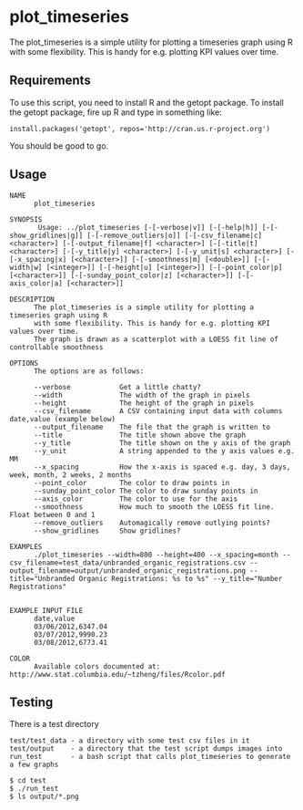 # plot_timeseries

The plot_timeseries is a simple utility for plotting a timeseries graph using R
with some flexibility. This is handy for e.g. plotting KPI values over time.

## Requirements

To use this script, you need to install R and the getopt package. To install 
the getopt package, fire up R and type in something like:

    install.packages('getopt', repos='http://cran.us.r-project.org')

You should be good to go.

## Usage

    NAME
          plot_timeseries
    
    SYNOPSIS
           Usage: ../plot_timeseries [-[-verbose|v]] [-[-help|h]] [-[-show_gridlines|g]] [-[-remove_outliers|o]] [-[-csv_filename|c] <character>] [-[-output_filename|f] <character>] [-[-title|t] <character>] [-[-y_title|y] <character>] [-[-y_unit|s] <character>] [-[-x_spacing|x] [<character>]] [-[-smoothness|m] [<double>]] [-[-width|w] [<integer>]] [-[-height|u] [<integer>]] [-[-point_color|p] [<character>]] [-[-sunday_point_color|z] [<character>]] [-[-axis_color|a] [<character>]]
    
    DESCRIPTION
          The plot_timeseries is a simple utility for plotting a timeseries graph using R
          with some flexibility. This is handy for e.g. plotting KPI values over time.
          The graph is drawn as a scatterplot with a LOESS fit line of controllable smoothness
    
    OPTIONS
          The options are as follows:
    
          --verbose            Get a little chatty?
          --width              The width of the graph in pixels
          --height             The height of the graph in pixels
          --csv_filename       A CSV containing input data with columns date,value (example below)
          --output_filename    The file that the graph is written to
          --title              The title shown above the graph
          --y_title            The title shown on the y axis of the graph
          --y_unit             A string appended to the y axis values e.g. MM
          --x_spacing          How the x-axis is spaced e.g. day, 3 days, week, month, 2 weeks, 2 months
          --point_color        The color to draw points in
          --sunday_point_color The color to draw sunday points in
          --axis_color         The color to use for the axis
          --smoothness         How much to smooth the LOESS fit line. Float between 0 and 1
          --remove_outliers    Automagically remove outlying points?
          --show_gridlines     Show gridlines?
    
    EXAMPLES
          ./plot_timeseries --width=800 --height=400 --x_spacing=month --csv_filename=test_data/unbranded_organic_registrations.csv --output_filename=output/unbranded_organic_registrations.png --title="Unbranded Organic Registrations: %s to %s" --y_title="Number Registrations"
    
    
    EXAMPLE INPUT FILE
          date,value
          03/06/2012,6347.04
          03/07/2012,9990.23
          03/08/2012,6773.41
    
    COLOR
          Available colors documented at: http://www.stat.columbia.edu/~tzheng/files/Rcolor.pdf
    

## Testing

There is a test directory

    test/test_data - a directory with some test csv files in it
    test/output    - a directory that the test script dumps images into
    run_test       - a bash script that calls plot_timeseries to generate a few graphs

    $ cd test
    $ ./run_test 
    $ ls output/*.png
